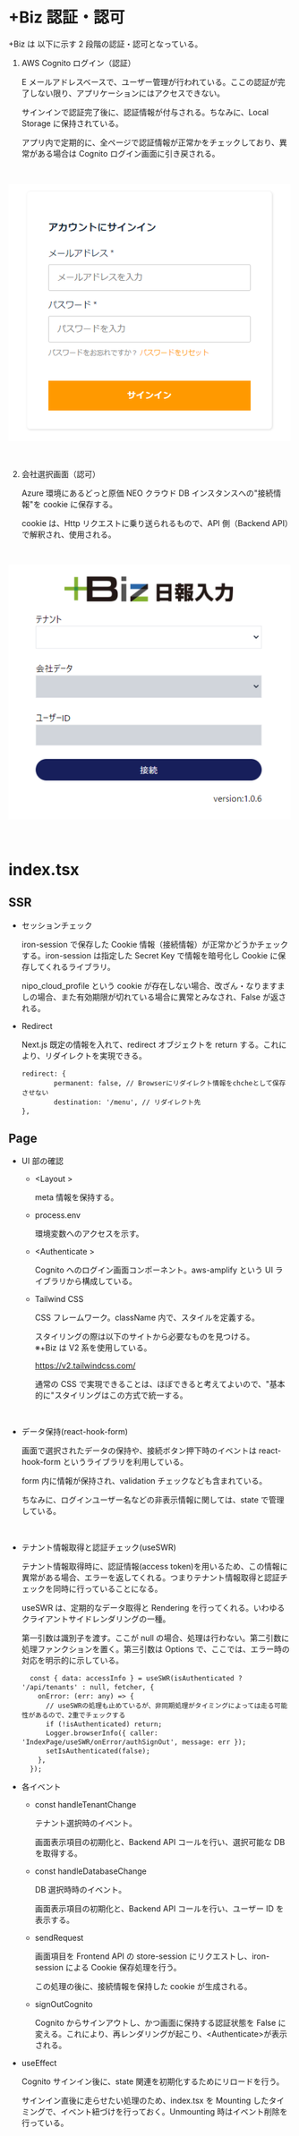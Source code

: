 # +Biz 認証・認可

+Biz は 以下に示す 2 段階の認証・認可となっている。

1. AWS Cognito ログイン（認証）

   E メールアドレスベースで、ユーザー管理が行われている。ここの認証が完了しない限り、アプリケーションにはアクセスできない。

   サインインで認証完了後に、認証情報が付与される。ちなみに、Local Storage に保持されている。

   アプリ内で定期的に、全ページで認証情報が正常かをチェックしており、異常がある場合は Cognito ログイン画面に引き戻される。

<br/>

![aws cognito](assets/cognito-login.png)

<br/>

2. 会社選択画面（認可）

   Azure 環境にあるどっと原価 NEO クラウド DB インスタンスへの"接続情報"を cookie に保存する。

   cookie は、Http リクエストに乗り送られるもので、API 側（Backend API）で解釈され、使用される。

<br/>

![neo-connect](assets/neo-cloud-connect.png)

<br/>

# index.tsx

## SSR

- セッションチェック

  iron-session で保存した Cookie 情報（接続情報）が正常かどうかチェックする。iron-session は指定した Secret Key で情報を暗号化し Cookie に保存してくれるライブラリ。

  nipo_cloud_profile という cookie が存在しない場合、改ざん・なりますましの場合、また有効期限が切れている場合に異常とみなされ、False が返される。

- Redirect

  Next.js 既定の情報を入れて、redirect オブジェクトを return する。これにより、リダイレクトを実現できる。

  ```
  redirect: {
          permanent: false, // Browserにリダイレクト情報をchcheとして保存させない
          destination: '/menu', // リダイレクト先
  },
  ```

## Page

- UI 部の確認

  - \<Layout >

    meta 情報を保持する。

  - process.env

    環境変数へのアクセスを示す。

  - \<Authenticate >

    Cognito へのログイン画面コンポーネント。aws-amplify という UI ライブラリから構成している。

  - Tailwind CSS

    CSS フレームワーク。className 内で、スタイルを定義する。

    スタイリングの際は以下のサイトから必要なものを見つける。  
    ※+Biz は V2 系を使用している。

    https://v2.tailwindcss.com/

    通常の CSS で実現できることは、ほぼできると考えてよいので、"基本的に"スタイリングはこの方式で統一する。

<br/>

- データ保持(react-hook-form)

  画面で選択されたデータの保持や、接続ボタン押下時のイベントは react-hook-form というライブラリを利用している。

  form 内に情報が保持され、validation チェックなども含まれている。

  ちなみに、ログインユーザー名などの非表示情報に関しては、state で管理している。

<br/>

- テナント情報取得と認証チェック(useSWR)

  テナント情報取得時に、認証情報(access token)を用いるため、この情報に異常がある場合、エラーを返してくれる。つまりテナント情報取得と認証チェックを同時に行っていることになる。

  useSWR は、定期的なデータ取得と Rendering を行ってくれる。いわゆるクライアントサイドレンダリングの一種。

  第一引数は識別子を渡す。ここが null の場合、処理は行わない。第二引数に処理ファンクションを置く。第三引数は Options で、ここでは、エラー時の対応を明示的に示している。

  ```
    const { data: accessInfo } = useSWR(isAuthenticated ? '/api/tenants' : null, fetcher, {
      onError: (err: any) => {
        // useSWRの処理も止めているが、非同期処理がタイミングによっては走る可能性があるので、2重でチェックする
        if (!isAuthenticated) return;
        Logger.browserInfo({ caller: 'IndexPage/useSWR/onError/authSignOut', message: err });
        setIsAuthenticated(false);
      },
    });
  ```

- 各イベント

  - const handleTenantChange

    テナント選択時のイベント。

    画面表示項目の初期化と、Backend API コールを行い、選択可能な DB を取得する。

  - const handleDatabaseChange

    DB 選択時時のイベント。

    画面表示項目の初期化と、Backend API コールを行い、ユーザー ID を表示する。

  - sendRequest

    画面項目を Frontend API の store-session にリクエストし、iron-session による Cookie 保存処理を行う。

    この処理の後に、接続情報を保持した cookie が生成される。

  - signOutCognito

    Cognito からサインアウトし、かつ画面に保持する認証状態を False に変える。これにより、再レンダリングが起こり、\<Authenticate>が表示される。

- useEffect

  Cognito サインイン後に、state 関連を初期化するためにリロードを行う。

  サインイン直後に走らせたい処理のため、index.tsx を Mounting したタイミングで、イベント紐づけを行っておく。Unmounting 時はイベント削除を行っている。
